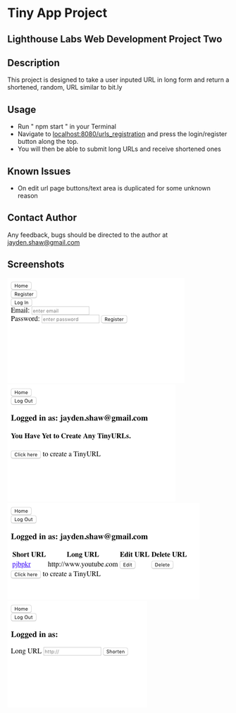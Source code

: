 # Tiny App Project
## Lighthouse Labs Web Development Project Two

## Description
This project is designed to take a user inputed URL in long form and return a shortened, random, URL similar to bit.ly

## Usage
- Run " npm start " in your Terminal
- Navigate to <localhost:8080/urls_registration> and press the login/register button   along the top. 
- You will then be able to submit long URLs and receive shortened ones

## Known Issues
- On edit url page buttons/text area is duplicated for some unknown reason

## Contact Author
Any feedback, bugs should be directed to the author at jayden.shaw@gmail.com

## Screenshots
!["Login/Register"](https://github.com/jshaw990/TinyApp/blob/master/screenshots/Login:Register.png?raw=true)
!["Main Page (Logged In)"](https://github.com/jshaw990/TinyApp/blob/master/screenshots/Main%20Page%20(logged%20in).png?raw=true)
!["Main with URL"](https://github.com/jshaw990/TinyApp/blob/master/screenshots/Main%20with%20URL.png?raw=true)
!["Shorten URL Page"](https://github.com/jshaw990/TinyApp/blob/master/screenshots/Shorten%20a%20Long%20URL.png?raw=true)